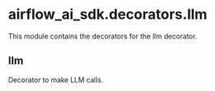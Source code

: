 # airflow_ai_sdk.decorators.llm

This module contains the decorators for the llm decorator.

## llm

Decorator to make LLM calls.

